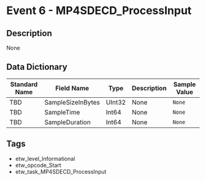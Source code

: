 # Event 6 - MP4SDECD_ProcessInput

## Description
None

## Data Dictionary
|Standard Name|Field Name|Type|Description|Sample Value|
|---|---|---|---|---|
|TBD|SampleSizeInBytes|UInt32|None|`None`|
|TBD|SampleTime|Int64|None|`None`|
|TBD|SampleDuration|Int64|None|`None`|

## Tags
* etw_level_Informational
* etw_opcode_Start
* etw_task_MP4SDECD_ProcessInput